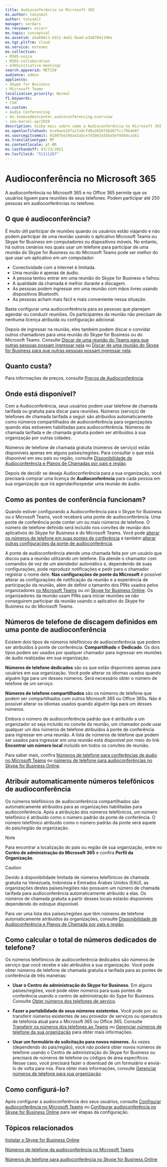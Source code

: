 ```yaml
---
title: Audioconferência no Microsoft 365
ms.author: tonysmit
author: tonysmit
manager: serdars
ms.reviewer: oscarr
ms.topic: conceptual
ms.assetid: a5a696c3-d321-4e61-9aad-e3a87041196e
ms.tgt.pltfrm: cloud
ms.service: msteams
ms.collection:
- M365-voice
- M365-collaboration
- m365initiative-meetings
search.appverid: MET150
audience: admin
appliesto:
- Skype for Business
- Microsoft Teams
localization_priority: Normal
f1.keywords:
- CSH
ms.custom:
- Audio Conferencing
- ms.teamsadmincenter.audioconferencing.overview
- seo-marvel-apr2020
description: Saiba mais sobre como a Audioconferência no Microsoft 365 ou Office 365 permite que os usuários liguem para reuniões de seus telefones.
ms.openlocfilehash: bce9aee26fa1fa9cfd8a365074bd67fcc79bde6f
ms.sourcegitcommit: 01087be29daa3abce7d3b03a55ba5ef8db4ca161
ms.translationtype: MT
ms.contentlocale: pt-BR
ms.lasthandoff: 03/23/2021
ms.locfileid: "51111267"
---
```

# <a name="audio-conferencing-in-microsoft-365"></a>Audioconferência no Microsoft 365
A audioconferência no Microsoft 365 e no Office 365 permite que os usuários liguem para reuniões de seus telefones. Podem participar até 250 pessoas em audioconferências no telefone.

## <a name="what-is-audio-conferencing"></a>O que é audioconferência?
É muito útil participar de reuniões quando os usuários estão viajando e não podem participar de uma reunião usando o aplicativo Microsoft Teams ou Skype for Business em computadores ou dispositivos móveis. No entanto, há outros cenários nos quais usar um telefone para participar de uma reunião do Skype for Business ou do Microsoft Teams pode ser melhor do que usar um aplicativo em um computador:
  
- Conectividade com a Internet é limitada.
- Uma reunião é apenas de áudio.
- A pessoa tentou entrar em uma reunião do Skype for Business e falhou.
- A qualidade da chamada é melhor durante a discagem.
- As pessoas podem ingressar em uma reunião com mãos livres usando dispositivos Bluetooth.
- As pessoas acham mais fácil e mais conveniente nessa situação.

Basta configurar uma audioconferência para as pessoas que planejam agendar ou conduzir reuniões. Os participantes da reunião não precisam de nenhuma licença atribuída ou configuração adicional.

Depois de ingressar na reunião, eles também podem discar e convidar outros chamadores para uma reunião do Skype for Business ou do Microsoft Teams. Consulte [Discar de uma reunião do Teams para que outras pessoas possam ingressar nela](dialing-out-from-a-teams-meeting-so-other-people-can-join-it.md) ou [Discar de uma reunião do Skype for Business para que outras pessoas possam ingressar nela](/SkypeForBusiness/audio-conferencing-in-office-365/dialing-out-from-a-meeting-so-other-people-can-join-it).

## <a name="what-does-it-cost"></a>Quanto custa?
Para informações de preços, consulte [Preços de Audioconferência](https://go.microsoft.com/fwlink/?linkid=799762&clcid=0x409).

## <a name="where-is-it-available"></a>Onde está disponível?
Com a Audioconferência, seus usuários podem usar telefone de chamada tarifada ou gratuita para discar para reuniões. Números (serviço) de telefones de chamada tarifada a seguir são atribuídos automaticamente como números compartilhados de audioconferência para organizações quando elas estiverem habilitadas para audioconferência. Números de chamada tarifada e de chamada gratuita podem ser atribuídos à sua organização por outras cidades.

Números de telefone de chamada gratuita (números de serviço) estão disponíveis apenas em alguns países/regiões. Para consultar o que está disponível em seu país ou região, consulte [Disponibilidade de Audioconferência e Planos de Chamadas por país e região](country-and-region-availability-for-audio-conferencing-and-calling-plans/country-and-region-availability-for-audio-conferencing-and-calling-plans.md).

Depois de decidir se deseja Audioconferência para a sua organização, você precisará comprar uma licença de **Audioconferência** para cada pessoa em sua organização que irá agendar/hospedar uma reunião de áudio.

## <a name="how-do-conferencing-bridges-work"></a>Como as pontes de conferência funcionam?
Quando estiver configurando a Audioconferência para o Skype for Business ou o Microsoft Teams, você receberá uma ponte de audioconferência. Uma ponte de conferência pode conter um ou mais números de telefone. O número de telefone definido será incluído nos convites de reunião dos aplicativos do Skype for Business e do Microsoft Teams. Você pode [alterar os números de telefone em suas pontes de conferência](change-the-phone-numbers-on-your-audio-conferencing-bridge.md) e também [alterar outras configurações da ponte de audioconferência](change-the-settings-for-an-audio-conferencing-bridge.md). 
  
A ponte de audioconferência atende uma chamada feita por um usuário que discou para a reunião utilizando um telefone. Ela atende o chamador com comandos de voz de um atendedor automático e, dependendo de suas configurações, pode reproduzir notificações e pedir para o chamador registrar o nome dele. **Nas configurações de ponte da Microsoft** é possível alterar as configurações de notificação da reunião e a experiência de participação da reunião, além de definir o tamanho dos PINs usados pelos organizadores [no Microsoft Teams](set-the-pin-length-for-audio-conferencing-meetings-in-teams.md) ou on [Skype for Business Online](/SkypeForBusiness/audio-conferencing-in-office-365/set-the-pin-length-for-audio-conferencing-meetings). Os organizadores da reunião usam PINs para iniciar reuniões se não conseguirem participar da reunião usando o aplicativo do Skype for Business ou do Microsoft Teams.

## <a name="dial-in-phone-numbers-set-on-an-audio-conferencing-bridge"></a>Números de telefone de discagem definidos em uma ponte de audioconferência
Existem dois tipos de números telefônicos de audioconferência que podem ser atribuídos à ponte de conferência: **Compartilhado** e **Dedicado**. Os dois tipos podem ser usados por qualquer chamador para ingressar em reuniões de áudio realizadas em sua organização.
  
 **Números de telefone dedicados** são os que estão disponíveis apenas para usuários em sua organização. Você pode alterar os idiomas usados quando alguém liga para um desses números. Será necessário obter o número de telefone de um serviço.
  
 **Números de telefone compartilhados** são os números de telefone que podem ser compartilhados com outros Microsoft 365 ou Office 365s. Não é possível alterar os idiomas usados quando alguém liga para um desses números.
  
Embora o número de audioconferência padrão que é atribuído a um organizador só seja incluído no convite da reunião, um chamador pode usar qualquer um dos números de telefone atribuídos à ponte de conferência para ingressar em uma reunião. A lista de números de telefone que podem ser usados para ingressar em uma reunião está disponível por meio do link **Encontrar um número local** incluído em todos os convites de reunião.

Para saber mais, confira [Números de telefone para conferências de áudio no Microsoft Teams](phone-numbers-for-audio-conferencing-in-teams.md) ou [números de telefone para audioconferências no Skype for Business Online](/SkypeForBusiness/audio-conferencing-in-office-365/phone-numbers-for-audio-conferencing).
  
## <a name="automatically-assigned-audio-conferencing-phone-numbers"></a>Atribuir automaticamente números telefônicos de audioconferência
Os números telefônicos de audioconferência compartilhados são automaticamente atribuídos para as organizações habilitadas para audioconferência. Após a atribuição dos números telefônicos, um número telefônico é atribuído como o número padrão da ponte de conferência. O número telefônico atribuído como o número padrão da ponte será aquele do país/região da organização.
  
> [!NOTE]
> Para encontrar a localização do país ou região de sua organização, entre no **Centro de administração do Microsoft 365** e confira **Perfil da Organização**. 
  
> [!CAUTION]
> Devido à disponibilidade limitada de números telefônicos de chamada gratuita na Venezuela, Indonésia e Emirados Árabes Unidos (EAU), as organizações destes países/regiões não possuem um número de chamada tarifada para audioconferência automaticamente atribuído a elas. Os números de chamada gratuita a partir desses locais estarão disponíveis dependendo do estoque disponível. 
  
Para ver uma lista dos países/regiões que têm números de telefone automaticamente atribuídos às organizações, consulte [Disponibilidade de Audioconferência e Planos de Chamada por país e região](country-and-region-availability-for-audio-conferencing-and-calling-plans/country-and-region-availability-for-audio-conferencing-and-calling-plans.md).
  
## <a name="how-do-you-get-dedicated-phone-numbers"></a>Como calcular o total de números dedicados de telefone?
Os números telefônicos de audioconferência dedicados são números de serviço que você recebe e são atribuídos a sua organização. Você pode obter números de telefone de chamada gratuita e tarifada para as pontes de conferência de três maneiras:

- **Usar o Centro de administração do Skype for Business.** Em alguns países/regiões, você pode obter números para suas pontes de conferência usando o centro de administração do Sype for Business. Consulte [Obter números dos telefones de serviço](./getting-service-phone-numbers.md).
    
- **Fazer a portabilidade de seus números existentes.** Você pode por ou transferir números existentes de seu provedor de serviços ou operadora de telefonia atual para o Microsoft 365 ou Office 365. Consulte [Transferir os números dos telefones ao Teams](phone-number-calling-plans/transfer-phone-numbers-to-teams.md) ou [Gerenciar números de telefone da sua organização](manage-phone-numbers-for-your-organization/manage-phone-numbers-for-your-organization.md) para obter mais informações.  
  
- **Usar um formulário de solicitação para novos números.** Às vezes (dependendo do país/região), você não poderá obter novos números de telefone usando o Centro de administração do Skype for Business ou precisará de números de telefone ou códigos de área específicos. Nesse caso, você precisará fazer o download de um formulário e enviá-lo de volta para nós. Para obter mais informações, consulte [Gerenciar números de telefone para sua organização](manage-phone-numbers-for-your-organization/manage-phone-numbers-for-your-organization.md).

## <a name="how-do-you-set-it-up"></a>Como configurá-lo?
Após configurar a audioconferência dos seus usuários, consulte [Configurar audioconferência no Microsoft Teams](set-up-audio-conferencing-in-teams.md) ou [Configurar audioconferência no Skype for Business Online](/SkypeForBusiness/audio-conferencing-in-office-365/set-up-audio-conferencing) para ver etapas da configuração.

## <a name="related-topics"></a>Tópicos relacionados

[Instalar o Skype for Business Online](/SkypeForBusiness/set-up-skype-for-business-online/set-up-skype-for-business-online)
  
[Números de telefone da audioconferência no Microsoft Teams](phone-numbers-for-audio-conferencing-in-teams.md) 

[Números de telefone para audioconferência no Skype for Business Online](/SkypeForBusiness/audio-conferencing-in-office-365/phone-numbers-for-audio-conferencing)